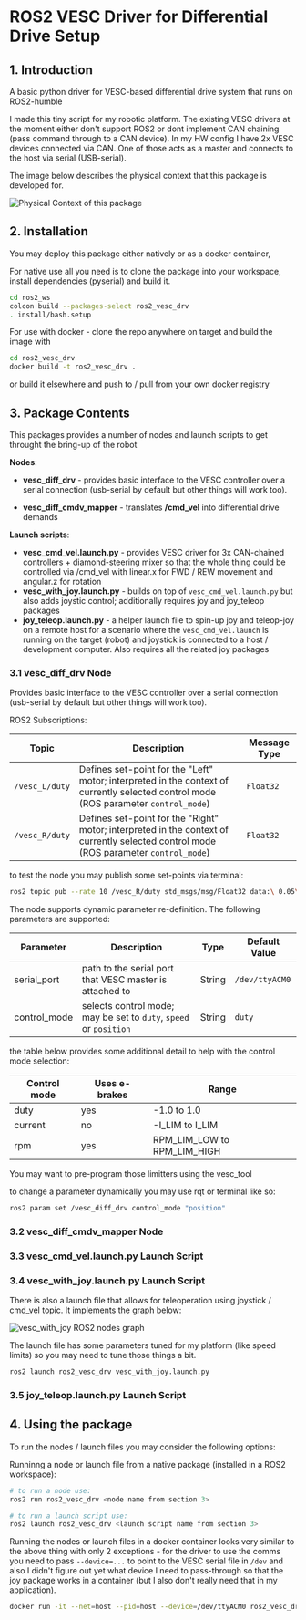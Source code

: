 # ROS2 VESC Driver for Differential Drive Setup

## 1. Introduction

A basic python driver for VESC-based differential drive system that runs on ROS2-humble

I made this tiny script for my robotic platform. The existing VESC drivers at the moment either don't support ROS2 or dont implement CAN chaining (pass command through to a CAN device). In my HW config I have 2x VESC devices connected via CAN. One of those acts as a master and connects to the host via serial (USB-serial).

The image below describes the physical context that this package is developed for.

![Physical Context of this package](docs/phy_context.svg)

## 2. Installation

You may deploy this package either natively or as a docker container,

For native use all you need is to clone the package into your workspace, install dependencies (pyserial) and build it.

```bash
cd ros2_ws
colcon build --packages-select ros2_vesc_drv
. install/bash.setup
```

For use with docker - clone the repo anywhere on target and build the image with

```bash
cd ros2_vesc_drv
docker build -t ros2_vesc_drv .
```

or build it elsewhere and push to / pull from your own docker registry

## 3. Package Contents

This packages provides a number of nodes and launch scripts to get throught the bring-up of the robot

**Nodes**:

- **vesc_diff_drv** - provides basic interface to the VESC controller over a serial connection (usb-serial by default but other things will work too).

- **vesc_diff_cmdv_mapper** - translates **/cmd_vel** into differential drive demands

**Launch scripts**:

- **vesc_cmd_vel.launch.py** - provides VESC driver for 3x CAN-chained controllers + diamond-steering mixer so that the whole thing could be controlled via /cmd_vel with linear.x for FWD / REW movement and angular.z for rotation
- **vesc_with_joy.launch.py** - builds on top of `vesc_cmd_vel.launch.py` but also adds joystic control; additionally requires joy and joy_teleop packages
- **joy_teleop.launch.py** - a helper launch file to spin-up joy and teleop-joy on a remote host for a scenario where the `vesc_cmd_vel.launch` is running on the target (robot) and joystick is connected to a host / development computer. Also requires all the related joy packages

### 3.1 vesc_diff_drv Node

Provides basic interface to the VESC controller over a serial connection (usb-serial by default but other things will work too).

ROS2 Subscriptions:

| Topic          | Description                                                                                                                           | Message Type |
| -------------- | ------------------------------------------------------------------------------------------------------------------------------------- | ------------ |
| `/vesc_L/duty` | Defines set-point for the "Left" motor; interpreted in the context of currently selected control mode (ROS parameter `control_mode`)  | `Float32`    |
| `/vesc_R/duty` | Defines set-point for the "Right" motor; interpreted in the context of currently selected control mode (ROS parameter `control_mode`) | `Float32`    |

to test the node you may publish some set-points via terminal:

```bash
ros2 topic pub --rate 10 /vesc_R/duty std_msgs/msg/Float32 data:\ 0.05\
```

The node supports dynamic parameter re-definition. The following parameters are supported:

| Parameter    | Description                                                       | Type   | Default Value  |
| ------------ | ----------------------------------------------------------------- | ------ | -------------- |
| serial_port  | path to the serial port that VESC master is attached to           | String | `/dev/ttyACM0` |
| control_mode | selects control mode; may be set to `duty`, `speed` or `position` | String | `duty`         |

the table below provides some additional detail to help with the control mode selection:

| Control mode | Uses e-brakes | Range                       |
| ------------ | ------------- | --------------------------- |
| duty         | yes           | -1.0 to 1.0                 |
| current      | no            | -I_LIM to I_LIM             |
| rpm          | yes           | RPM_LIM_LOW to RPM_LIM_HIGH |

You may want to pre-program those limitters using the vesc_tool

to change a parameter dynamically you may use rqt or terminal like so:

```bash
ros2 param set /vesc_diff_drv control_mode "position"
```

### 3.2 vesc_diff_cmdv_mapper Node

### 3.3 vesc_cmd_vel.launch.py Launch Script

### 3.4 vesc_with_joy.launch.py Launch Script

There is also a launch file that allows for teleoperation using joystick / cmd_vel topic. It implements the graph below:

![vesc_with_joy ROS2 nodes graph](docs/vesc_with_joy.png)

The launch file has some parameters tuned for my platform (like speed limits) so you may need to tune those things a bit.

```bash
ros2 launch ros2_vesc_drv vesc_with_joy.launch.py
```

### 3.5 joy_teleop.launch.py Launch Script

## 4. Using the package

To run the nodes / launch files you may consider the following options:

Runninng a node or launch file from a native package (installed in a ROS2 workspace):

```bash
# to run a node use:
ros2 run ros2_vesc_drv <node name from section 3>

# to run a launch script use:
ros2 launch ros2_vesc_drv <launch script name from section 3>
```

Running the nodes or launch files in a docker container looks very similar to the above thing with only 2 exceptions - for the driver to use the comms you need to pass `--device=...` to point to the VESC serial file in `/dev` and also I didn't figure out yet what device I need to pass-through so that the joy package works in a container (but I also don't really need that in my application).

```bash
docker run -it --net=host --pid=host --device=/dev/ttyACM0 ros2_vesc_drv:latest ros2 <run or launch> ros2_vesc_drv <launch script or node from section 3>
```
